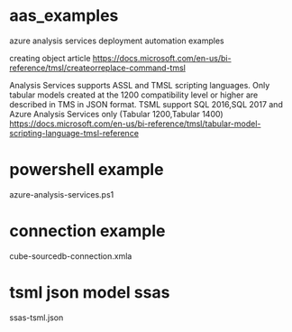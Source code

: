 # aas_examples
azure analysis services deployment automation examples

creating object article
https://docs.microsoft.com/en-us/bi-reference/tmsl/createorreplace-command-tmsl

Analysis Services supports ASSL and TMSL scripting languages. 
Only tabular models created at the 1200 compatibility level or higher are described in TMS in JSON format.
TSML support SQL 2016,SQL 2017 and Azure Analysis Services only (Tabular 1200,Tabular 1400)
https://docs.microsoft.com/en-us/bi-reference/tmsl/tabular-model-scripting-language-tmsl-reference 

# powershell example
azure-analysis-services.ps1

# connection example
cube-sourcedb-connection.xmla

# tsml json model ssas
ssas-tsml.json

